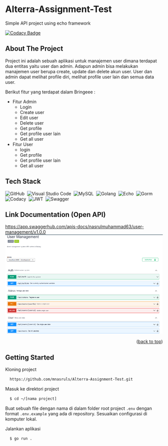 # Alterra-Assignment-Test

Simple API project using echo framework

[![Codacy Badge](https://app.codacy.com/project/badge/Grade/76ac347865d54ef7a929f9b17e98a34d)](https://www.codacy.com/gh/mnasruls/Alterra-Assignment-Test/dashboard?utm_source=github.com&amp;utm_medium=referral&amp;utm_content=mnasruls/Alterra-Assignment-Test&amp;utm_campaign=Badge_Grade)


## About The Project

Project ini adalah sebuah aplikasi untuk manajemen user dimana terdapat dua entitas yaitu user dan admin. Adapun admin bisa melakukan manajemen user berupa create, update dan delete akun user. User dan admin dapat melihat profile diri, melihat profile user lain dan semua data user.

Berikut fitur yang terdapat dalam Bringeee :

- Fitur Admin
    - Login
    - Create user
    - Edit user
    - Delete user
    - Get profile
    - Get profile user lain
    - Get all user
- Fitur User
    - login
    - Get profile
    - Get profile user lain
    - Get all user

## Tech Stack

![GitHub](https://img.shields.io/badge/-GitHub-05122A?style=flat&logo=github)&nbsp;
![Visual Studio Code](https://img.shields.io/badge/-Visual%20Studio%20Code-05122A?style=flat&logo=visual-studio-code&logoColor=007ACC)&nbsp;
![MySQL](https://img.shields.io/badge/-MySQL-05122A?style=flat&logo=mysql&logoColor=4479A1)&nbsp;
![Golang](https://img.shields.io/badge/-Golang-05122A?style=flat&logo=go&logoColor=4479A1)&nbsp;
![Echo](https://img.shields.io/badge/-Echo-05122A?style=flat&logo=go)&nbsp;
![Gorm](https://img.shields.io/badge/-Gorm-05122A?style=flat&logo=go)&nbsp;
![Codacy](https://img.shields.io/badge/-Codacy-05122A?style=flat&logo=codacy)&nbsp;
![JWT](https://img.shields.io/badge/-JWT-05122A?style=flat&logo=jwt)&nbsp;
![Swagger](https://img.shields.io/badge/-Swagger-05122A?style=flat&logo=swagger)&nbsp;

## Link Documentation (Open API)
https://app.swaggerhub.com/apis-docs/nasrulmuhammad63/user-management/v1.0.0
<img src="images/swagger.png">
<p align="right">(<a href="#top">back to top</a>)</p>

## Getting Started

Kloning project
```bash
  https://github.com/mnasruls/Alterra-Assignment-Test.git
```
Masuk ke direktori project

```bash
  $ cd ~/[nama project]
```
Buat sebuah file dengan nama di dalam folder root project `.env` dengan format `.env.example` yang ada di repository. Sesuaikan configurasi di komputer lokal.

Jalankan aplikasi 

```bash
  $ go run .
```